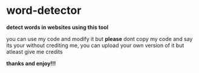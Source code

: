 # word-detector
**detect words in websites using this tool**

you can use my code and modify it but __please__ dont copy my code and say its your without crediting me, you can upload your own version of it but atleast give me credits

__**thanks and enjoy!!!**__
